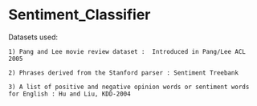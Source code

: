 # Sentiment_Classifier

Datasets used:

    1) Pang and Lee movie review dataset :  Introduced in Pang/Lee ACL 2005

    2) Phrases derived from the Stanford parser : Sentiment Treebank

    3) A list of positive and negative opinion words or sentiment words for English : Hu and Liu, KDD-2004